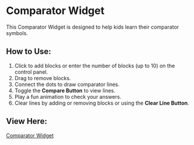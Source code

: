 # Comparator Widget

This Comparator Widget is designed to help kids learn their comparator symbols.

## How to Use:
1. Click to add blocks or enter the number of blocks (up to 10) on the control panel.
2. Drag to remove blocks.
3. Connect the dots to draw comparator lines.
4. Toggle the **Compare Button** to view lines.
5. Play a fun animation to check your answers.
6. Clear lines by adding or removing blocks or using the **Clear Line Button**.

## View Here:
[Comparator Widget](http://www.visit.com)
